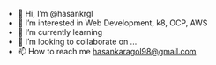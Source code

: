 - 👋 Hi, I’m @hasankrgl
- 👀 I’m interested in Web Development, k8, OCP, AWS
- 🌱 I’m currently learning 
- 💞️ I’m looking to collaborate on ...
- 📫 How to reach me hasankaragol98@gmail.com

<!---
hasankrgl/hasankrgl is a ✨ special ✨ repository because its `README.md` (this file) appears on your GitHub profile.
You can click the Preview link to take a look at your changes.
--->
